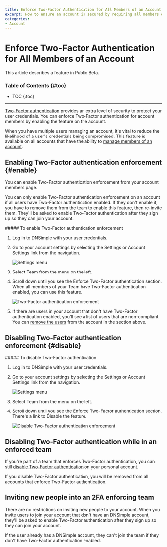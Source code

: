 ```yaml
---
title: Enforce Two-Factor Authentication for All Members of an Account
excerpt: How to ensure an account is secured by requiring all members of an account to use Two-Factor authentication.
categories:
- Account
---
```


# Enforce Two-Factor Authentication for All Members of an Account

<info>
This article describes a feature in Public Beta.
</info>

### Table of Contents {#toc}

* TOC
{:toc}

---

[Two-Factor authentication](/articles/two-factor-authentication/) provides an extra level of security to protect your user credentials. You can enforce Two-Factor authentication for account members by enabling the feature on the account.

When you have multiple users managing an account, it's vital to reduce the likelihood of a user's credentials being compromised. This feature is available on all accounts that have the ability to [manage members of an account](/articles/account-users/).

## Enabling Two-Factor authentication enforcement {#enable}

You can enable Two-Factor authentication enforcement from your account members page.

You can only enable Two-Factor authentication enforcement on an account if all users have Two-Factor authentication enabled. If they don't enable it, you have to remove them from the team to enable this feature, then re-invite them. They'll be asked to enable Two-Factor authentication after they sign up so they can join your account.

<div class="section-steps" markdown="1">
##### To enable Two-Factor authentication enforcement

1.  Log in to DNSimple with your user credentials.
1.  Go to your account settings by selecting the <label>Settings</label> or <label>Account Settings</label> link from the navigation.

    ![Settings menu](/files/account-settings-access.jpg)

1.  Select <label>Team</label> from the menu on the left.
1.  Scroll down until you see the <label>Enforce Two-Factor authentication</label> section. When all members of your Team have Two-Factor authentication enabled, you can use this feature.

    ![Two-Factor authentication enforcement](/files/account-2fa-enforcement.png)

1.  If there are users in your account that don't have Two-Factor authentication enabled, you'll see a list of users that are non-compliant. You can [remove the users](/articles/account-users/#removing-members-from-an-account) from the account in the section above.
</div>


## Disabling Two-Factor authentication enforcement {#disable}

<div class="section-steps" markdown="1">
##### To disable Two-Factor authentication

1.  Log in to DNSimple with your user credentials.
1.  Go to your account settings by selecting the <label>Settings</label> or <label>Account Settings</label> link from the navigation.

    ![Settings menu](/files/account-settings-access.jpg)

1.  Select <label>Team</label> from the menu on the left.
1.  Scroll down until you see the <label>Enforce Two-Factor authentication</label> section. There's a link to <label>Disable</label> the feature.

    ![Disable Two-Factor authentication enforcement](/files/account-disable-2fa-enforcement.png)
</div>


## Disabling Two-Factor authentication while in an enforced team

If you're part of a team that enforces Two-Factor authentication, you can still [disable Two-Factor authentication](/articles/two-factor-authentication/#disable) on your personal account.

<warning>
If you disable Two-Factor authentication, you will be removed from all accounts that enforce Two-Factor authentication.
</warning>


## Inviting new people into an 2FA enforcing team

There are no restrictions on inviting new people to your account. When you invite users to join your account that don't have an DNSimple account, they'll be asked to enable Two-Factor authentication after they sign up so they can join your account.

If the user already has a DNSimple account, they can't join the team if they don't have Two-Factor authentication enabled.
